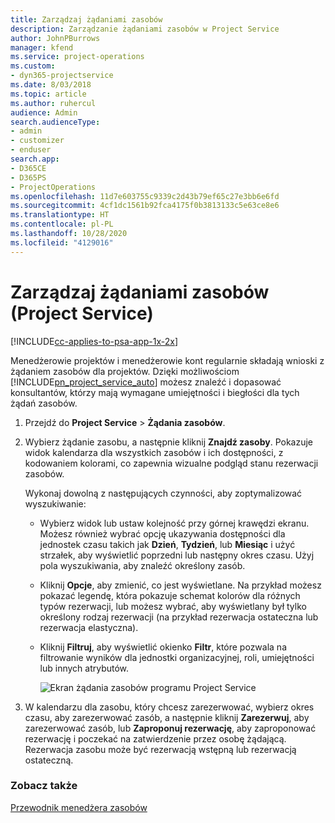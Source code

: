 ```yaml
---
title: Zarządzaj żądaniami zasobów
description: Zarządzanie żądaniami zasobów w Project Service
author: JohnPBurrows
manager: kfend
ms.service: project-operations
ms.custom:
- dyn365-projectservice
ms.date: 8/03/2018
ms.topic: article
ms.author: ruhercul
audience: Admin
search.audienceType:
- admin
- customizer
- enduser
search.app:
- D365CE
- D365PS
- ProjectOperations
ms.openlocfilehash: 11d7e603755c9339c2d43b79ef65c27e3bb6e6fd
ms.sourcegitcommit: 4cf1dc1561b92fca4175f0b3813133c5e63ce8e6
ms.translationtype: HT
ms.contentlocale: pl-PL
ms.lasthandoff: 10/28/2020
ms.locfileid: "4129016"
---
```

# <a name="manage-resource-requests-project-service"></a>Zarządzaj żądaniami zasobów (Project Service)

[!INCLUDE[cc-applies-to-psa-app-1x-2x](../includes/cc-applies-to-psa-app-1x-2x.md)]

Menedżerowie projektów i menedżerowie kont regularnie składają wnioski z żądaniem zasobów dla projektów. Dzięki możliwościom [!INCLUDE[pn_project_service_auto](../includes/pn-project-service-auto.md)] możesz znaleźć i dopasować konsultantów, którzy mają wymagane umiejętności i biegłości dla tych żądań zasobów.  
  
1. Przejdź do **Project Service** > **Żądania zasobów**.  
  
2. Wybierz żądanie zasobu, a następnie kliknij **Znajdź zasoby**. Pokazuje widok kalendarza dla wszystkich zasobów i ich dostępności, z kodowaniem kolorami, co zapewnia wizualne podgląd stanu rezerwacji zasobów.  
  
    Wykonaj dowolną z następujących czynności, aby zoptymalizować wyszukiwanie:  
  
   -   Wybierz widok lub ustaw kolejność przy górnej krawędzi ekranu. Możesz również wybrać opcję ukazywania dostępności dla jednostek czasu takich jak **Dzień**, **Tydzień**, lub **Miesiąc** i użyć strzałek, aby wyświetlić poprzedni lub następny okres czasu. Użyj pola wyszukiwania, aby znaleźć określony zasób.  
  
   -   Kliknij **Opcje**, aby zmienić, co jest wyświetlane. Na przykład możesz pokazać legendę, która pokazuje schemat kolorów dla różnych typów rezerwacji, lub możesz wybrać, aby wyświetlany był tylko określony rodzaj rezerwacji (na przykład rezerwacja ostateczna lub rezerwacja elastyczna).  
  
   -   Kliknij **Filtruj**, aby wyświetlić okienko **Filtr**, które pozwala na filtrowanie wyników dla jednostki organizacyjnej, roli, umiejętności lub innych atrybutów.  
  
       ![Ekran żądania zasobów programu Project Service](../psa/media/project-service-resource-request-screen.png "Ekran żądania zasobów programu Project Service")  
  
3. W kalendarzu dla zasobu, który chcesz zarezerwować, wybierz okres czasu, aby zarezerwować zasób, a następnie kliknij **Zarezerwuj**, aby zarezerwować zasób, lub **Zaproponuj rezerwację**, aby zaproponować rezerwację i poczekać na zatwierdzenie przez osobę żądającą. Rezerwacja zasobu może być rezerwacją wstępną lub rezerwacją ostateczną.  
  
### <a name="see-also"></a>Zobacz także  
 [Przewodnik menedżera zasobów](../psa/resource-manager-guide.md)
